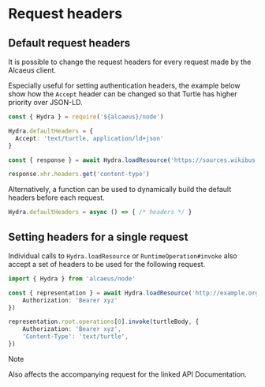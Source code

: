 # Request headers

## Default request headers

It is possible to change the request headers for every request made by the Alcaeus client.

Especially useful for setting authentication headers, the example below show how the `Accept` header can be changed so that Turtle has higher priority over JSON-LD.

<run-kit>

```typescript
const { Hydra } = require('${alcaeus}/node')

Hydra.defaultHeaders = {
  Accept: 'text/turtle, application/ld+json'
}

const { response } = await Hydra.loadResource('https://sources.wikibus.org/')

response.xhr.headers.get('content-type')
```

</run-kit>

Alternatively, a function can be used to dynamically build the default headers before each request.

```typescript
Hydra.defaultHeaders = async () => { /* headers */ }
```

## Setting headers for a single request

Individual calls to `Hydra.loadResource` or `RuntimeOperation#invoke` also accept a set of headers to be used for the following request.

```typescript
import { Hydra } from 'alcaeus/node'

const { representation } = await Hydra.loadResource('http://example.org/me', {
    Authorization: 'Bearer xyz'
})

representation.root.operations[0].invoke(turtleBody, {
    Authorization: 'Bearer xyz',
    'Content-Type': 'text/turtle',
})
```

> [!NOTE]
> Also affects the accompanying request for the linked API Documentation.
